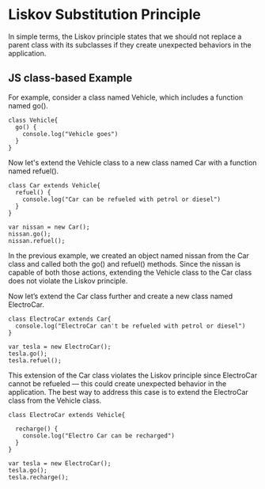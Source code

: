 # Liskov Substitution Principle

In simple terms, the Liskov principle states that we should not replace a parent class with its subclasses if they create unexpected behaviors in the application.

## JS class-based Example

For example, consider a class named Vehicle, which includes a function named go().

```
class Vehicle{
  go() {
    console.log("Vehicle goes")
  }
}
```

Now let's extend the Vehicle class to a new class named Car with a function named refuel().

```
class Car extends Vehicle{
  refuel() {
    console.log("Car can be refueled with petrol or diesel")
  }
}

var nissan = new Car();
nissan.go();
nissan.refuel();
```

In the previous example, we created an object named nissan from the Car class and called both the go() and refuel() methods. Since the nissan is capable of both those actions, extending the Vehicle class to the Car class does not violate the Liskov principle.

Now let’s extend the Car class further and create a new class named ElectroCar.

```
class ElectroCar extends Car{
  console.log("ElectroCar can't be refueled with petrol or diesel")
}

var tesla = new ElectroCar();
tesla.go();
tesla.refuel();
```

This extension of the Car class violates the Liskov principle since ElectroCar cannot be refueled — this could create unexpected behavior in the application. The best way to address this case is to extend the ElectroCar class from the Vehicle class.

```
class ElectroCar extends Vehicle{

  recharge() {
    console.log("Electro Car can be recharged")
  }
}

var tesla = new ElectroCar();
tesla.go();
tesla.recharge();
```
